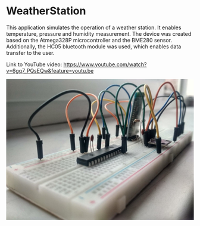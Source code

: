 # WeatherStation
This application simulates the operation of a weather station. It enables temperature, pressure and humidity measurement. The device was created based on the Atmega328P microcontroller and the BME280 sensor. Additionally, the HC05 bluetooth module was used, which enables data transfer to the user.

Link to YouTube video:
https://www.youtube.com/watch?v=6gq7_PQsEQw&feature=youtu.be

![](photo.jpg)
